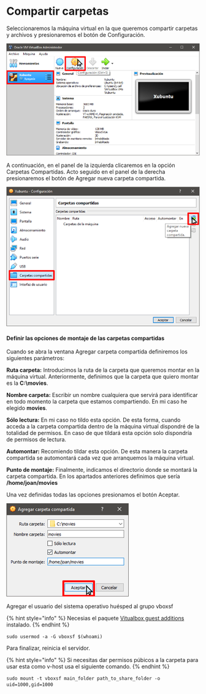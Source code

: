 # Compartir carpetas

Seleccionaremos la máquina virtual en la que queremos compartir carpetas y archivos y presionaremos el botón de Configuración.

![](../.gitbook/assets/imagen.png)

A continuación, en el panel de la izquierda clicaremos en la opción Carpetas Compartidas. Acto seguido en el panel de la derecha presionaremos el botón de Agregar nueva carpeta compartida.

![](<../.gitbook/assets/imagen (1) (1).png>)

#### Definir las opciones de montaje de las carpetas compartidas

Cuando se abra la ventana Agregar carpeta compartida definiremos los siguientes parámetros:

**Ruta carpeta:** Introducimos la ruta de la carpeta que queremos montar en la máquina virtual. Anteriormente, definimos que la carpeta que quiero montar es la **C:\movies**.

**Nombre carpeta:** Escribir un nombre cualquiera que servirá para identificar en todo momento la carpeta que estamos compartiendo. En mi caso he elegido **movies**.

**Sólo lectura:** En mi caso no tildo esta opción. De esta forma, cuando acceda a la carpeta compartida dentro de la máquina virtual dispondré de la totalidad de permisos. En caso de que tildará esta opción solo dispondría de permisos de lectura.

**Automontar:** Recomiendo tildar esta opción. De esta manera la carpeta compartida se automontará cada vez que arranquemos la máquina virtual.

**Punto de montaje:** Finalmente, indicamos el directorio donde se montará la carpeta compartida. En los apartados anteriores definimos que sería **/home/joan/movies**

Una vez definidas todas las opciones presionamos el botón Aceptar.

![](<../.gitbook/assets/imagen (2).png>)

Agregar el usuario del sistema operativo huésped al grupo vboxsf

{% hint style="info" %}
Necesias  el paquete [Vitualbox guest additions](../paquetes-y-extensiones/virtualbox-guest-additions.md) instalado.
{% endhint %}

```
sudo usermod -a -G vboxsf $(whoami)
```

Para finalizar, reinicia el servidor.

{% hint style="info" %}
Si necesitas dar permisos púbicos a la carpeta para usar esta como v-host usa el siguiente comando.
{% endhint %}

```
sudo mount -t vboxsf main_folder path_to_share_folder -o uid=1000,gid=1000
```

